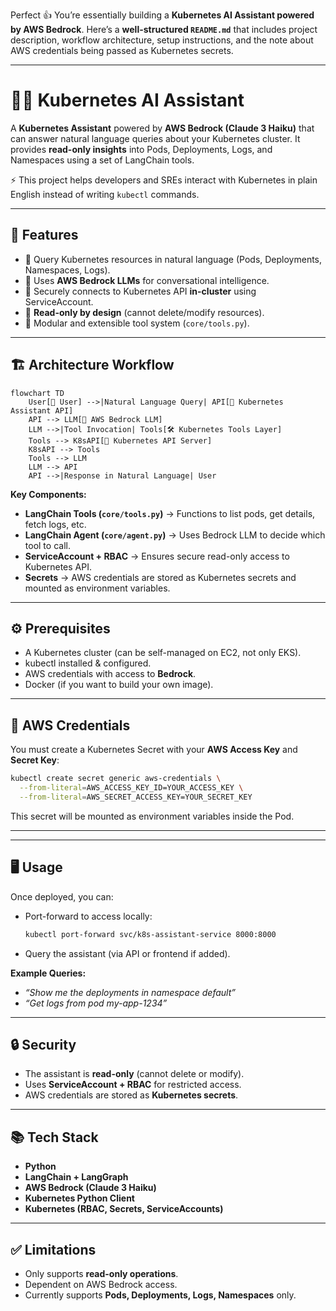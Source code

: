 Perfect 👍 You’re essentially building a **Kubernetes AI Assistant powered by AWS Bedrock**. Here’s a **well-structured `README.md`** that includes project description, workflow architecture, setup instructions, and the note about AWS credentials being passed as Kubernetes secrets.

---

# 🧑‍💻 Kubernetes AI Assistant

A **Kubernetes Assistant** powered by **AWS Bedrock (Claude 3 Haiku)** that can answer natural language queries about your Kubernetes cluster.
It provides **read-only insights** into Pods, Deployments, Logs, and Namespaces using a set of LangChain tools.

⚡ This project helps developers and SREs interact with Kubernetes in plain English instead of writing `kubectl` commands.

---

## 🚀 Features

* 🔹 Query Kubernetes resources in natural language (Pods, Deployments, Namespaces, Logs).
* 🔹 Uses **AWS Bedrock LLMs** for conversational intelligence.
* 🔹 Securely connects to Kubernetes API **in-cluster** using ServiceAccount.
* 🔹 **Read-only by design** (cannot delete/modify resources).
* 🔹 Modular and extensible tool system (`core/tools.py`).

---

## 🏗️ Architecture Workflow

```mermaid
flowchart TD
    User[👤 User] -->|Natural Language Query| API[🧩 Kubernetes Assistant API]
    API --> LLM[🤖 AWS Bedrock LLM]
    LLM -->|Tool Invocation| Tools[🛠️ Kubernetes Tools Layer]
    Tools --> K8sAPI[📡 Kubernetes API Server]
    K8sAPI --> Tools
    Tools --> LLM
    LLM --> API
    API -->|Response in Natural Language| User
```

**Key Components:**

* **LangChain Tools (`core/tools.py`)** → Functions to list pods, get details, fetch logs, etc.
* **LangChain Agent (`core/agent.py`)** → Uses Bedrock LLM to decide which tool to call.
* **ServiceAccount + RBAC** → Ensures secure read-only access to Kubernetes API.
* **Secrets** → AWS credentials are stored as Kubernetes secrets and mounted as environment variables.

---

## ⚙️ Prerequisites

* A Kubernetes cluster (can be self-managed on EC2, not only EKS).
* kubectl installed & configured.
* AWS credentials with access to **Bedrock**.
* Docker (if you want to build your own image).

---

## 🔑 AWS Credentials

You must create a Kubernetes Secret with your **AWS Access Key** and **Secret Key**:

```bash
kubectl create secret generic aws-credentials \
  --from-literal=AWS_ACCESS_KEY_ID=YOUR_ACCESS_KEY \
  --from-literal=AWS_SECRET_ACCESS_KEY=YOUR_SECRET_KEY
```

This secret will be mounted as environment variables inside the Pod.

---


---

## 🖥️ Usage

Once deployed, you can:

* Port-forward to access locally:

  ```bash
  kubectl port-forward svc/k8s-assistant-service 8000:8000
  ```
* Query the assistant (via API or frontend if added).

**Example Queries:**


* *“Show me the deployments in namespace default”*
* *“Get logs from pod my-app-1234”*

---

## 🔒 Security

* The assistant is **read-only** (cannot delete or modify).
* Uses **ServiceAccount + RBAC** for restricted access.
* AWS credentials are stored as **Kubernetes secrets**.

---



## 📚 Tech Stack

* **Python**
* **LangChain + LangGraph**
* **AWS Bedrock (Claude 3 Haiku)**
* **Kubernetes Python Client**
* **Kubernetes (RBAC, Secrets, ServiceAccounts)**

---

## ✅ Limitations

* Only supports **read-only operations**.
* Dependent on AWS Bedrock access.
* Currently supports **Pods, Deployments, Logs, Namespaces** only.


